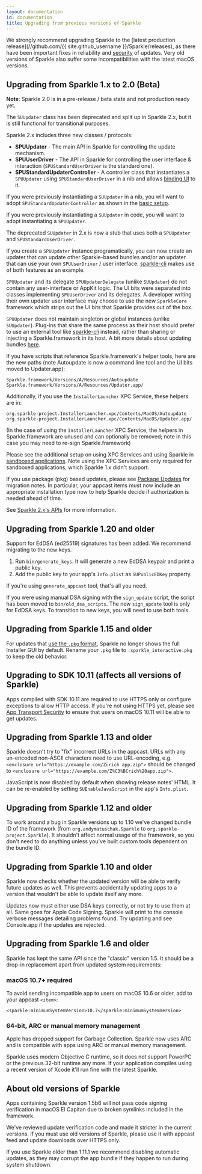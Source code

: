 ```yaml
---
layout: documentation
id: documentation
title: Upgrading from previous versions of Sparkle
---
```


We strongly recommend upgrading Sparkle to the [latest production release](//github.com/{{ site.github_username }}/Sparkle/releases), as there have been important fixes in reliability and [security](/documentation/security) of updates. Very old versions of Sparkle also suffer some incompatibilities with the latest macOS versions.

## Upgrading from Sparkle 1.x to 2.0 (Beta)

**Note**: Sparkle 2.0 is in a pre-release / beta state and not production ready yet.

The `SUUpdater` class has been deprecated and split up in Sparkle 2.x, but it is still functional for transitional purposes.

Sparkle 2.x includes three new classes / protocols:
* **SPUUpdater** - The main API in Sparkle for controlling the update mechanism.
* **SPUUserDriver** - The API in Sparkle for controlling the user interface & interaction (`SPUStandardUserDriver` is the standard one).
* **SPUStandardUpdaterController** - A controller class that instantiates a `SPUUpdater` using `SPUStandardUserDriver` in a nib and allows [binding UI](/documentation/preferences-ui#sparkle-2x-beta) to it.

If you were previously instantiating a `SUUpdater` in a nib, you will want to adopt `SPUStandardUpdaterController` as shown in the [basic setup](/documentation#2-set-up-a-sparkle-updater-object).

If you were previously instantiating a `SUUpdater` in code, you will want to adopt instantiating a `SPUUpdater`.

The deprecated `SUUpdater` in 2.x is now a stub that uses both a `SPUUpdater` and `SPUStandardUserDriver`.

If you create a `SPUUpdater` instance programatically, you can now create an updater that can update other Sparkle-based bundles and/or an updater that can use your own `SPUUserDriver` / user interface. [sparkle-cli](/documentation/sparkle-cli) makes use of both features as an example.

`SPUUpdater` and its delegate `SPUUpdaterDelegate` (unlike `SUUpdater`) do not contain any user-interface or AppKit logic. The UI bits were separated into classes implementing `SPUUserDriver` and its delegates. A developer writing their own updater user interface may choose to use the new `SparkleCore` framework which strips out the UI bits that Sparkle provides out of the box.

`SPUUpdater` does not maintain singleton or global instances (unlike `SUUpdater`). Plug-ins that share the same process as their host should prefer to use an external tool like [sparkle-cli](/documentation/sparkle-cli) instead, rather than sharing or injecting a Sparkle.framework in its host. A bit more details about updating bundles [here](/documentation/bundles#sparkle-2x-beta).

If you have scripts that reference Sparkle.framework's helper tools, here are the new paths (note Autoupdate is now a command line tool and the UI bits moved to Updater.app):
```
Sparkle.framework/Versions/A/Resources/Autoupdate
Sparkle.framework/Versions/A/Resources/Updater.app/
```

Additionally, if you use the `InstallerLauncher` XPC Service, these helpers are in:
```
org.sparkle-project.InstallerLauncher.xpc/Contents/MacOS/Autoupdate
org.sparkle-project.InstallerLauncher.xpc/Contents/MacOS/Updater.app/
```

(In the case of using the `InstallerLauncher` XPC Service, the helpers in Sparkle.framework are unused and can optionally be removed; note in this case you may need to re-sign Sparkle.framework)

Please see the additional setup on using XPC Services and using Sparkle in [sandboxed applications](/documentation/sandboxing). Note using the XPC Services are only required for sandboxed applications, which Sparkle 1.x didn't support.

If you use package (pkg) based updates, please see [Package Updates](/documentation/package-updates) for migration notes. In particular, your appcast items must now include an appropriate installation type now to help Sparkle decide if authorization is needed ahead of time.

See [Sparkle 2.x's APIs](/documentation/customization#sparkle-2x-apis-beta) for more information.

## Upgrading from Sparkle 1.20 and older

Support for EdDSA (ed25519) signatures has been added. We recommend migrating to the new keys.

 1. Run `bin/generate_keys`. It will generate a new EdDSA keypair and print a public key.
 2. Add the public key to your app's `Info.plist` as `SUPublicEDKey` property.

If you're using `generate_appcast` tool, that's all you need.

If you were using manual DSA signing with the `sign_update` script, the script has been moved to `bin/old_dsa_scripts`. The new `sign_update` tool is only for EdDSA keys. To transition to new keys, you will need to use both tools.

## Upgrading from Sparkle 1.15 and older

For updates that [use the `.pkg` format](https://sparkle-project.org/documentation/package-updates/), Sparkle no longer shows the full Installer GUI by default. Rename your `.pkg` file to `.sparkle_interactive.pkg` to keep the old behavior.

## Upgrading to SDK 10.11 (affects all versions of Sparkle)

Apps compiled with SDK 10.11 are required to use HTTPS only or configure exceptions to allow HTTP access. If you're not using HTTPS yet, please see [App Transport Security](/documentation/app-transport-security/) to ensure that users on macOS 10.11 will be able to get updates.

## Upgrading from Sparkle 1.13 and older

Sparkle doesn't try to "fix" incorrect URLs in the appcast. URLs with any un-encoded non-ASCII characters need to use URL-encoding, e.g. `<enclosure url="https://example.com/Zürich app.zip">` should be changed to `<enclosure url="https://example.com/Z%C3%BCrich%20app.zip">`.

JavaScript is now disabled by default when showing release notes' HTML. It can be re-enabled by setting `SUEnableJavaScript` in the app's `Info.plist`.

## Upgrading from Sparkle 1.12 and older

To work around a bug in Sparkle versions up to 1.10 we've changed bundle ID of the framework (from `org.andymatuschak.Sparkle` to `org.sparkle-project.Sparkle`). It shouldn't affect normal usage of the framework, so you don't need to do anything unless you've built custom tools dependent on the bundle ID.

## Upgrading from Sparkle 1.10 and older

Sparkle now checks whether the updated version will be able to verify future updates as well. This prevents accidentally updating apps to a version that wouldn't be able to update itself any more.

Updates now must either use DSA keys correctly, or not try to use them at all. Same goes for Apple Code Signing. Sparkle will print to the console verbose messages detailing problems found. Try updating and see Console.app if the updates are rejected.

## Upgrading from Sparkle 1.6 and older

Sparkle has kept the same API since the "classic" version 1.5. It should be a drop-in replacement apart from updated system requirements:

### macOS 10.7+ required

To avoid sending incompatible app to users on macOS 10.6 or older, add to your appcast `<item>`:

    <sparkle:minimumSystemVersion>10.7</sparkle:minimumSystemVersion>

### 64-bit, ARC or manual memory management

Apple has dropped support for Garbage Collection. Sparkle now uses ARC and is compatible with apps using ARC or manual memory management.

Sparkle uses modern Objective C runtime, so it does not support PowerPC or the previous 32-bit runtime any more. If your application compiles using a recent version of Xcode it'll run fine with the latest Sparkle.

## About old versions of Sparkle

Apps containing Sparkle version 1.5b6 will not pass code signing verification in macOS El Capitan due to broken symlinks included in the framework.

We've reviewed update verification code and made it stricter in the current versions. If you must use old versions of Sparkle, please use it with appcast feed and update downloads over HTTPS only.

If you use Sparkle older than 1.11.1 we recommend disabling automatic updates, as they may corrupt the app bundle if they happen to run during system shutdown.
